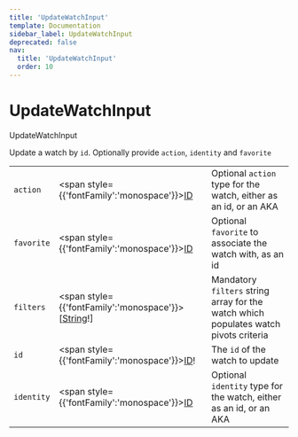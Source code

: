 ```yaml
---
title: 'UpdateWatchInput'
template: Documentation
sidebar_label: UpdateWatchInput
deprecated: false
nav:
  title: 'UpdateWatchInput'
  order: 10
---
```


# UpdateWatchInput

<div style={{'fontFamily':'monospace'}}><span style={{'fontSize':'1.5rem','fontWeight':500}}>UpdateWatchInput</span></div>



Update a watch by `id`. Optionally provide `action`, `identity` and `favorite`

| | | |
| -- | -- | -- |
| `action` | <span style={{'fontFamily':'monospace'}}><a href="/guardrails/docs/reference/graphql/scalar/ID">ID</a></span> | Optional `action` type for the watch, either as an id, or an AKA |
| `favorite` | <span style={{'fontFamily':'monospace'}}><a href="/guardrails/docs/reference/graphql/scalar/ID">ID</a></span> | Optional `favorite` to associate the watch with, as an id |
| `filters` | <span style={{'fontFamily':'monospace'}}>[<a href="/guardrails/docs/reference/graphql/scalar/String">String</a>!]</span> | Mandatory `filters` string array for the watch which populates watch pivots criteria |
| `id` | <span style={{'fontFamily':'monospace'}}><a href="/guardrails/docs/reference/graphql/scalar/ID">ID</a>!</span> | The `id` of the watch to update |
| `identity` | <span style={{'fontFamily':'monospace'}}><a href="/guardrails/docs/reference/graphql/scalar/ID">ID</a></span> | Optional `identity` type for the watch, either as an id, or an AKA |